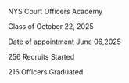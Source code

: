 NYS Court Officers Academy

Class of October 22, 2025

Date of appointment June 06,2025

256 Recruits Started

216 Officers Graduated
